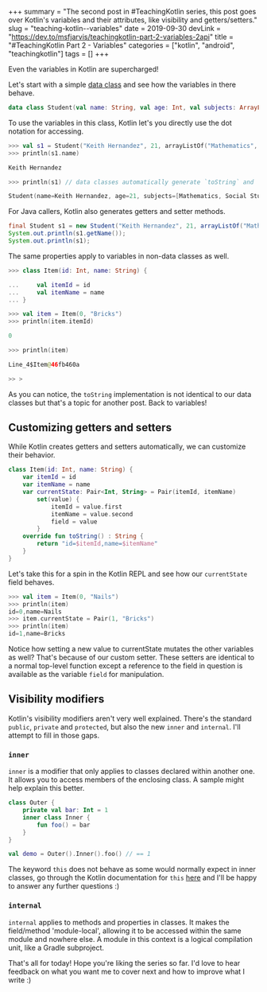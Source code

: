 +++
summary = "The second post in #TeachingKotlin series, this post goes over Kotlin's variables and their attributes, like visibility and getters/setters."
slug = "teaching-kotlin--variables"
date = 2019-09-30
devLink = "https://dev.to/msfjarvis/teachingkotlin-part-2-variables-2api"
title = "#TeachingKotlin Part 2 - Variables"
categories = ["kotlin", "android", "teachingkotlin"]
tags = []
+++

Even the variables in Kotlin are supercharged!

Let's start with a simple [data class](https://kotlinlang.org/docs/reference/data-classes.html#data-classes) and see how the variables in there behave.

```kotlin
data class Student(val name: String, val age: Int, val subjects: ArrayList<String>)
```

To use the variables in this class, Kotlin let's you directly use the dot notation for accessing.

```kotlin
>>> val s1 = Student("Keith Hernandez", 21, arrayListOf("Mathematics", "Social Studies"))
>>> println(s1.name)

Keith Hernandez

>>> println(s1) // data classes automatically generate `toString` and `hashCode`

Student(name=Keith Hernandez, age=21, subjects=[Mathematics, Social Studies])
```

For Java callers, Kotlin also generates getters and setter methods.

```java
final Student s1 = new Student("Keith Hernandez", 21, arrayListOf("Mathematics", "Social Studies"));
System.out.println(s1.getName());
System.out.println(s1);
```

The same properties apply to variables in non-data classes as well.

```kotlin
>>> class Item(id: Int, name: String) {

...     val itemId = id
...     val itemName = name
... }

>>> val item = Item(0, "Bricks")
>>> println(item.itemId)

0

>>> println(item)

Line_4$Item@46fb460a

>> >
```

As you can notice, the `toString` implementation is not identical to our data classes but that's a topic for another post. Back to variables!

## Customizing getters and setters

While Kotlin creates getters and setters automatically, we can customize their behavior.

```kotlin
class Item(id: Int, name: String) {
    var itemId = id
    var itemName = name
    var currentState: Pair<Int, String> = Pair(itemId, itemName)
        set(value) {
            itemId = value.first
            itemName = value.second
            field = value
        }
    override fun toString() : String {
        return "id=$itemId,name=$itemName"
    }
}
```

Let's take this for a spin in the Kotlin REPL and see how our `currentState` field behaves.

```kotlin
>>> val item = Item(0, "Nails")
>>> println(item)
id=0,name=Nails
>>> item.currentState = Pair(1, "Bricks")
>>> println(item)
id=1,name=Bricks
```

Notice how setting a new value to currentState mutates the other variables as well? That's because of our custom setter. These setters are identical to a normal top-level function except a reference to the field in question is available as the variable `field` for manipulation.

## Visibility modifiers

Kotlin's visibility modifiers aren't very well explained. There's the standard `public`, `private` and `protected`, but also the new `inner` and `internal`. I'll attempt to fill in those gaps.

### `inner`

`inner` is a modifier that only applies to classes declared within another one. It allows you to access members of the enclosing class. A sample might help explain this better.

```kotlin
class Outer {
    private val bar: Int = 1
    inner class Inner {
        fun foo() = bar
    }
}

val demo = Outer().Inner().foo() // == 1
```

The keyword `this` does not behave as some would normally expect in inner classes, go through the Kotlin documentation for `this` [here](https://kotlinlang.org/docs/reference/this-expressions.html) and I'll be happy to answer any further questions :)

### `internal`

`internal` applies to methods and properties in classes. It makes the field/method 'module-local', allowing it to be accessed within the same module and nowhere else. A module in this context is a logical compilation unit, like a Gradle subproject.

That's all for today! Hope you're liking the series so far. I'd love to hear feedback on what you want me to cover next and how to improve what I write :)
